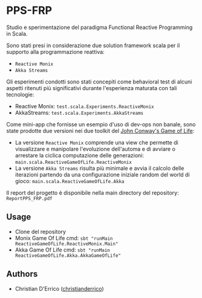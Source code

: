 # PPS-FRP
Studio e sperimentazione del paradigma Functional Reactive Programming in Scala.

Sono stati presi in considerazione due solution framework scala per il supporto alla programmazione reattiva:
- `Reactive Monix`
- `Akka Streams`

Gli esperimenti condotti sono stati concepiti come behavioral test di alcuni aspetti ritenuti più significativi durante l'esperienza maturata con tali tecnologie:
- Reactive Monix: `test.scala.Experiments.ReactiveMonix`
- AkkaStreams: `test.scala.Experiments.AkkaStreams`

Come mini-app che fornisse un esempio d'uso di dev-ops non banale, sono state prodotte due versioni nei due toolkit del [John Conway's Game of Life](https://it.wikipedia.org/wiki/Gioco_della_vita):
- La versione `Reactive Monix` comprende una view che permette di visualizzare e manipolare l'evoluzione dell'automa e di avviare o arrestare la ciclica computazione delle generazioni: `main.scala.ReactiveGameOfLife.ReactiveMonix`
- La versione `Akka Streams` risulta più minimale e avvia il calcolo delle iterazioni partendo da una configurazione iniziale random del world di gioco: `main.scala.ReactiveGameOfLife.Akka`

Il report del progetto è disponibile nella main directory del repository: `ReportPPS_FRP.pdf`

## Usage
- Clone del repository
- Monix Game Of Life cmd: `sbt "runMain ReactiveGameOfLife.ReactiveMonix.Main"`
- Akka Game Of Life cmd: `sbt "runMain ReactiveGameOfLife.Akka.AkkaGameOfLife"`

## Authors
- Christian D'Errico ([christianderrico](https://github.com/christianderrico))

